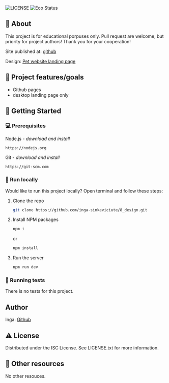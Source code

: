 ![LICENSE](https://img.shields.io/badge/license-ISC-blue.svg?style=flat-square)
![Eco Status](https://img.shields.io/badge/ECO-Friendly-green.svg)

## 🌟 About

This project is for educational porpuses only. Pull request are welcome, but priority for project authors! Thank you for your cooperation!

Site published at: [github](https://inga-sinkeviciute.github.io/8_design/)

Design: [Pet website landing page](https://www.figma.com/file/yPsEIIUrcWpHSU7beVXsSs/Petty--%F0%9F%90%B6----Pet-heating-solution-web-design-concept-(Community)?type=design&node-id=1-11&mode=design&t=cxlI3nQYJRIjxwgS-0)

## 🎯 Project features/goals

-   Github pages
-   desktop landing page only

## 🧰 Getting Started

### 💻 Prerequisites

Node.js - _download and install_

```
https://nodejs.org
```

Git - _download and install_

```
https://git-scm.com
```

### 🏃 Run locally

Would like to run this project locally? Open terminal and follow these steps:

1. Clone the repo
    ```sh
    git clone https://github.com/inga-sinkeviciute/8_design.git
    ```
2. Install NPM packages
    ```sh
    npm i
    ```
    or
    ```sh
    npm install
    ```
3. Run the server
    ```sh
    npm run dev
    ```

### 🧪 Running tests

There is no tests for this project.

##  Author 

Inga: [Github](https://github.com/inga-sinkeviciute)

## ⚠️ License

Distributed under the ISC License. See LICENSE.txt for more information.

## 🔗 Other resources

No other resouces.
